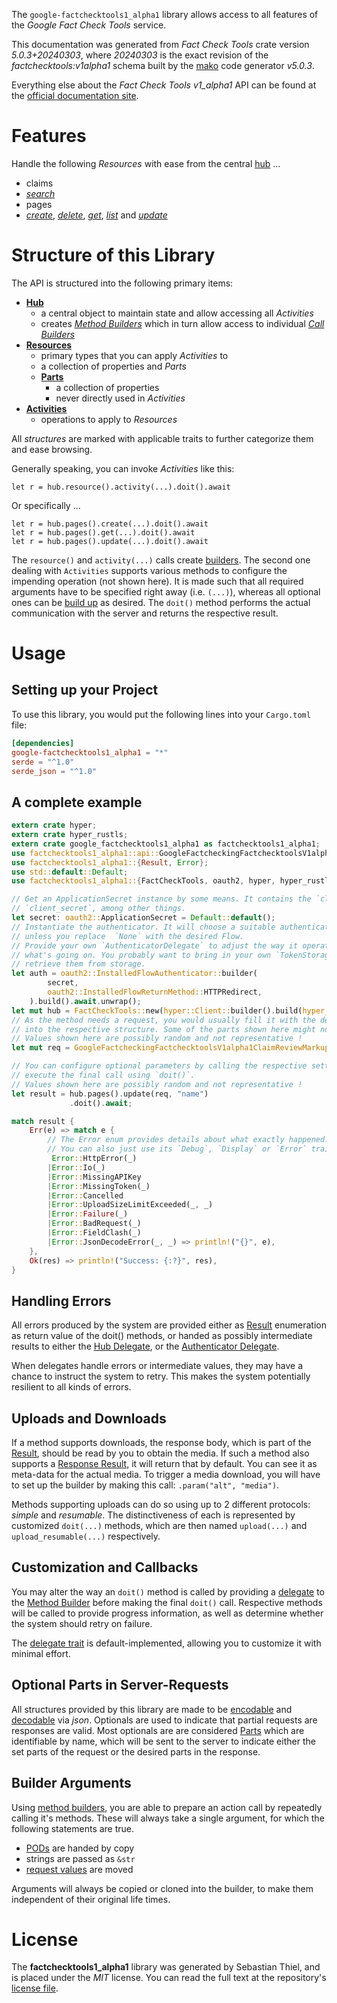 <!---
DO NOT EDIT !
This file was generated automatically from 'src/generator/templates/api/README.md.mako'
DO NOT EDIT !
-->
The `google-factchecktools1_alpha1` library allows access to all features of the *Google Fact Check Tools* service.

This documentation was generated from *Fact Check Tools* crate version *5.0.3+20240303*, where *20240303* is the exact revision of the *factchecktools:v1alpha1* schema built by the [mako](http://www.makotemplates.org/) code generator *v5.0.3*.

Everything else about the *Fact Check Tools* *v1_alpha1* API can be found at the
[official documentation site](https://developers.google.com/fact-check/tools/api/).
# Features

Handle the following *Resources* with ease from the central [hub](https://docs.rs/google-factchecktools1_alpha1/5.0.3+20240303/google_factchecktools1_alpha1/FactCheckTools) ... 

* claims
 * [*search*](https://docs.rs/google-factchecktools1_alpha1/5.0.3+20240303/google_factchecktools1_alpha1/api::ClaimSearchCall)
* pages
 * [*create*](https://docs.rs/google-factchecktools1_alpha1/5.0.3+20240303/google_factchecktools1_alpha1/api::PageCreateCall), [*delete*](https://docs.rs/google-factchecktools1_alpha1/5.0.3+20240303/google_factchecktools1_alpha1/api::PageDeleteCall), [*get*](https://docs.rs/google-factchecktools1_alpha1/5.0.3+20240303/google_factchecktools1_alpha1/api::PageGetCall), [*list*](https://docs.rs/google-factchecktools1_alpha1/5.0.3+20240303/google_factchecktools1_alpha1/api::PageListCall) and [*update*](https://docs.rs/google-factchecktools1_alpha1/5.0.3+20240303/google_factchecktools1_alpha1/api::PageUpdateCall)




# Structure of this Library

The API is structured into the following primary items:

* **[Hub](https://docs.rs/google-factchecktools1_alpha1/5.0.3+20240303/google_factchecktools1_alpha1/FactCheckTools)**
    * a central object to maintain state and allow accessing all *Activities*
    * creates [*Method Builders*](https://docs.rs/google-factchecktools1_alpha1/5.0.3+20240303/google_factchecktools1_alpha1/client::MethodsBuilder) which in turn
      allow access to individual [*Call Builders*](https://docs.rs/google-factchecktools1_alpha1/5.0.3+20240303/google_factchecktools1_alpha1/client::CallBuilder)
* **[Resources](https://docs.rs/google-factchecktools1_alpha1/5.0.3+20240303/google_factchecktools1_alpha1/client::Resource)**
    * primary types that you can apply *Activities* to
    * a collection of properties and *Parts*
    * **[Parts](https://docs.rs/google-factchecktools1_alpha1/5.0.3+20240303/google_factchecktools1_alpha1/client::Part)**
        * a collection of properties
        * never directly used in *Activities*
* **[Activities](https://docs.rs/google-factchecktools1_alpha1/5.0.3+20240303/google_factchecktools1_alpha1/client::CallBuilder)**
    * operations to apply to *Resources*

All *structures* are marked with applicable traits to further categorize them and ease browsing.

Generally speaking, you can invoke *Activities* like this:

```Rust,ignore
let r = hub.resource().activity(...).doit().await
```

Or specifically ...

```ignore
let r = hub.pages().create(...).doit().await
let r = hub.pages().get(...).doit().await
let r = hub.pages().update(...).doit().await
```

The `resource()` and `activity(...)` calls create [builders][builder-pattern]. The second one dealing with `Activities` 
supports various methods to configure the impending operation (not shown here). It is made such that all required arguments have to be 
specified right away (i.e. `(...)`), whereas all optional ones can be [build up][builder-pattern] as desired.
The `doit()` method performs the actual communication with the server and returns the respective result.

# Usage

## Setting up your Project

To use this library, you would put the following lines into your `Cargo.toml` file:

```toml
[dependencies]
google-factchecktools1_alpha1 = "*"
serde = "^1.0"
serde_json = "^1.0"
```

## A complete example

```Rust
extern crate hyper;
extern crate hyper_rustls;
extern crate google_factchecktools1_alpha1 as factchecktools1_alpha1;
use factchecktools1_alpha1::api::GoogleFactcheckingFactchecktoolsV1alpha1ClaimReviewMarkupPage;
use factchecktools1_alpha1::{Result, Error};
use std::default::Default;
use factchecktools1_alpha1::{FactCheckTools, oauth2, hyper, hyper_rustls, chrono, FieldMask};

// Get an ApplicationSecret instance by some means. It contains the `client_id` and 
// `client_secret`, among other things.
let secret: oauth2::ApplicationSecret = Default::default();
// Instantiate the authenticator. It will choose a suitable authentication flow for you, 
// unless you replace  `None` with the desired Flow.
// Provide your own `AuthenticatorDelegate` to adjust the way it operates and get feedback about 
// what's going on. You probably want to bring in your own `TokenStorage` to persist tokens and
// retrieve them from storage.
let auth = oauth2::InstalledFlowAuthenticator::builder(
        secret,
        oauth2::InstalledFlowReturnMethod::HTTPRedirect,
    ).build().await.unwrap();
let mut hub = FactCheckTools::new(hyper::Client::builder().build(hyper_rustls::HttpsConnectorBuilder::new().with_native_roots().https_or_http().enable_http1().build()), auth);
// As the method needs a request, you would usually fill it with the desired information
// into the respective structure. Some of the parts shown here might not be applicable !
// Values shown here are possibly random and not representative !
let mut req = GoogleFactcheckingFactchecktoolsV1alpha1ClaimReviewMarkupPage::default();

// You can configure optional parameters by calling the respective setters at will, and
// execute the final call using `doit()`.
// Values shown here are possibly random and not representative !
let result = hub.pages().update(req, "name")
             .doit().await;

match result {
    Err(e) => match e {
        // The Error enum provides details about what exactly happened.
        // You can also just use its `Debug`, `Display` or `Error` traits
         Error::HttpError(_)
        |Error::Io(_)
        |Error::MissingAPIKey
        |Error::MissingToken(_)
        |Error::Cancelled
        |Error::UploadSizeLimitExceeded(_, _)
        |Error::Failure(_)
        |Error::BadRequest(_)
        |Error::FieldClash(_)
        |Error::JsonDecodeError(_, _) => println!("{}", e),
    },
    Ok(res) => println!("Success: {:?}", res),
}

```
## Handling Errors

All errors produced by the system are provided either as [Result](https://docs.rs/google-factchecktools1_alpha1/5.0.3+20240303/google_factchecktools1_alpha1/client::Result) enumeration as return value of
the doit() methods, or handed as possibly intermediate results to either the 
[Hub Delegate](https://docs.rs/google-factchecktools1_alpha1/5.0.3+20240303/google_factchecktools1_alpha1/client::Delegate), or the [Authenticator Delegate](https://docs.rs/yup-oauth2/*/yup_oauth2/trait.AuthenticatorDelegate.html).

When delegates handle errors or intermediate values, they may have a chance to instruct the system to retry. This 
makes the system potentially resilient to all kinds of errors.

## Uploads and Downloads
If a method supports downloads, the response body, which is part of the [Result](https://docs.rs/google-factchecktools1_alpha1/5.0.3+20240303/google_factchecktools1_alpha1/client::Result), should be
read by you to obtain the media.
If such a method also supports a [Response Result](https://docs.rs/google-factchecktools1_alpha1/5.0.3+20240303/google_factchecktools1_alpha1/client::ResponseResult), it will return that by default.
You can see it as meta-data for the actual media. To trigger a media download, you will have to set up the builder by making
this call: `.param("alt", "media")`.

Methods supporting uploads can do so using up to 2 different protocols: 
*simple* and *resumable*. The distinctiveness of each is represented by customized 
`doit(...)` methods, which are then named `upload(...)` and `upload_resumable(...)` respectively.

## Customization and Callbacks

You may alter the way an `doit()` method is called by providing a [delegate](https://docs.rs/google-factchecktools1_alpha1/5.0.3+20240303/google_factchecktools1_alpha1/client::Delegate) to the 
[Method Builder](https://docs.rs/google-factchecktools1_alpha1/5.0.3+20240303/google_factchecktools1_alpha1/client::CallBuilder) before making the final `doit()` call. 
Respective methods will be called to provide progress information, as well as determine whether the system should 
retry on failure.

The [delegate trait](https://docs.rs/google-factchecktools1_alpha1/5.0.3+20240303/google_factchecktools1_alpha1/client::Delegate) is default-implemented, allowing you to customize it with minimal effort.

## Optional Parts in Server-Requests

All structures provided by this library are made to be [encodable](https://docs.rs/google-factchecktools1_alpha1/5.0.3+20240303/google_factchecktools1_alpha1/client::RequestValue) and 
[decodable](https://docs.rs/google-factchecktools1_alpha1/5.0.3+20240303/google_factchecktools1_alpha1/client::ResponseResult) via *json*. Optionals are used to indicate that partial requests are responses 
are valid.
Most optionals are are considered [Parts](https://docs.rs/google-factchecktools1_alpha1/5.0.3+20240303/google_factchecktools1_alpha1/client::Part) which are identifiable by name, which will be sent to 
the server to indicate either the set parts of the request or the desired parts in the response.

## Builder Arguments

Using [method builders](https://docs.rs/google-factchecktools1_alpha1/5.0.3+20240303/google_factchecktools1_alpha1/client::CallBuilder), you are able to prepare an action call by repeatedly calling it's methods.
These will always take a single argument, for which the following statements are true.

* [PODs][wiki-pod] are handed by copy
* strings are passed as `&str`
* [request values](https://docs.rs/google-factchecktools1_alpha1/5.0.3+20240303/google_factchecktools1_alpha1/client::RequestValue) are moved

Arguments will always be copied or cloned into the builder, to make them independent of their original life times.

[wiki-pod]: http://en.wikipedia.org/wiki/Plain_old_data_structure
[builder-pattern]: http://en.wikipedia.org/wiki/Builder_pattern
[google-go-api]: https://github.com/google/google-api-go-client

# License
The **factchecktools1_alpha1** library was generated by Sebastian Thiel, and is placed 
under the *MIT* license.
You can read the full text at the repository's [license file][repo-license].

[repo-license]: https://github.com/Byron/google-apis-rsblob/main/LICENSE.md

